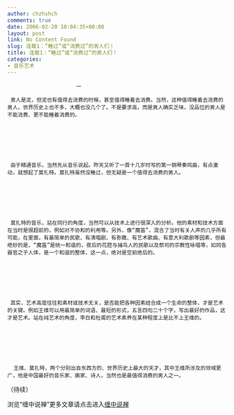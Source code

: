 ```yaml
---
author: chzhshch
comments: true
date: 2006-02-20 10:04:35+00:00
layout: post
link: No Content Found
slug: 连载1：“睡过”或“消费过”的男人们！
title: 连载1：“睡过”或“消费过”的男人们！
categories:
- 音乐艺术
---
```


			

                                                                    




                          一




[](http://blog.sina.com.cn/m/chzhshch)




     男人是泥，但泥也有值得去消费的时候，甚至值得睡着去消费。当然，这种值得睡着去消费的男人，世界历史上也不多，大概也没几个了。不是要求高，而是男人确实乏味，没品位的男人是不能消费、更不能睡着消费的。







     由于精通音乐，当然先从音乐说起。昨天又听了一首十几岁时写的第一钢琴奏鸣曲，有点激动，就想起了莫扎特。莫扎特虽然没睡过，但无疑是一个值得去消费的男人。







     莫扎特的音乐，站在同行的角度，当然可以从技术上进行很深入的分析。他的素材和技术方面在当时是很超前的，例如对不协和的利用等。另外，像“魔笛”，混合了当时有关人声的几乎所有可能，在里面，有最简单的民歌、有清唱剧、有弥撒、有艺术歌曲、有意大利歌剧等因素，但最绝妙的是，“魔笛”是统一和谐的，夜后的花腔与捕鸟人的民歌以及祭司的宗教性咏唱等，如同各器官之于人体，是一个和谐的整体，这一点，绝对是空前绝后的。







     其实，艺术高度往往和素材或技术无关，是否能把各种因素结合成一个生命的整体，才是艺术的关键。例如王维可以用最简单的词语、最短的形式，五言四句二十个字，写出最好的作品，这才是艺术。站在纯艺术的角度，李白和杜甫的艺术素养在某种程度上是比不上王维的。







      王维、莫扎特，两个分别出自东西方的、世界历史上最大的天才，其中王维所涉及的领域更广，他是中国最好的音乐家、画家、诗人，当然也是最值得消费的男人之一。




（待续）







浏览“缠中说禅”更多文章请点击进入[缠中说禅](http://blog.sina.com.cn/m/chzhshch)

































